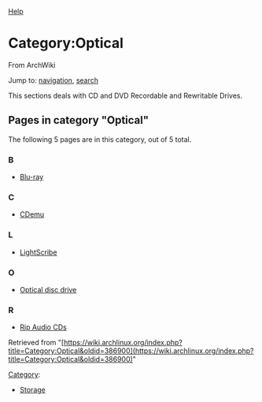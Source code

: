 [Help](//www.mediawiki.org/wiki/Special:MyLanguage/Help:Categories)

# Category:Optical

From ArchWiki

Jump to: [navigation](#column-one), [search](#searchInput)

This sections deals with CD and DVD Recordable and Rewritable Drives.

## Pages in category "Optical"

The following 5 pages are in this category, out of 5 total.

### B

*   [Blu-ray](/index.php/Blu-ray "Blu-ray")

### C

*   [CDemu](/index.php/CDemu "CDemu")

### L

*   [LightScribe](/index.php/LightScribe "LightScribe")

### O

*   [Optical disc drive](/index.php/Optical_disc_drive "Optical disc drive")

### R

*   [Rip Audio CDs](/index.php/Rip_Audio_CDs "Rip Audio CDs")

Retrieved from "[https://wiki.archlinux.org/index.php?title=Category:Optical&oldid=386900](https://wiki.archlinux.org/index.php?title=Category:Optical&oldid=386900)"

[Category](/index.php/Special:Categories "Special:Categories"):

*   [Storage](/index.php/Category:Storage "Category:Storage")